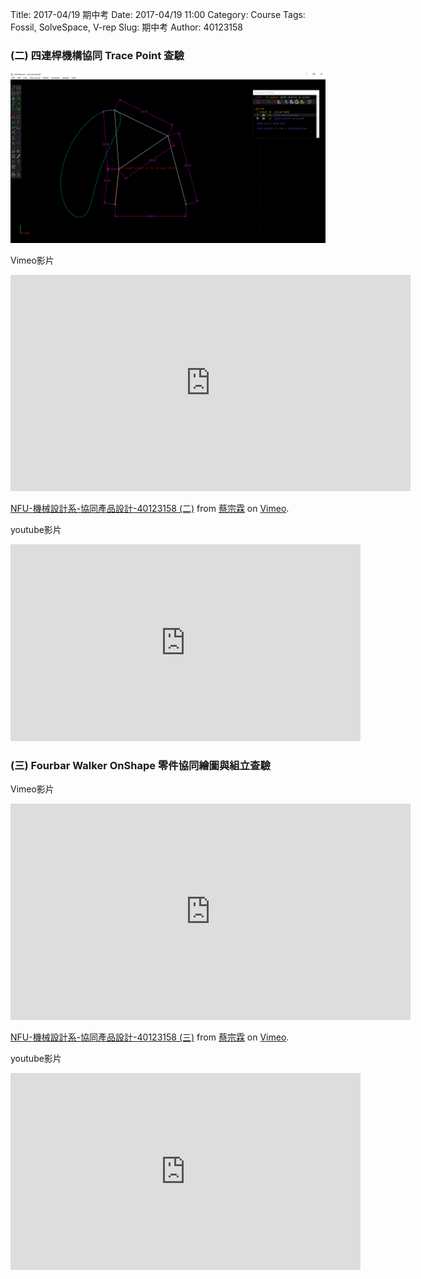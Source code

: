 Title: 2017-04/19 期中考
Date: 2017-04/19 11:00
Category: Course
Tags: Fossil, SolveSpace, V-rep
Slug: 期中考
Author: 40123158

<h3>(二) 四連桿機構協同 Trace Point 查驗</h3>
<img src="https://github.com/40123158/2017springcd_hw/blob/gh-pages/data/midterm1.png?raw=true">
<p>Vimeo影片</p>
<iframe src="https://player.vimeo.com/video/213775843" width="640" height="346" frameborder="0" webkitallowfullscreen mozallowfullscreen allowfullscreen></iframe>
<p><a href="https://vimeo.com/213775843">NFU-機械設計系-協同產品設計-40123158 (二)</a> from <a href="https://vimeo.com/user26960874">蔡宗霖</a> on <a href="https://vimeo.com">Vimeo</a>.</p>

<p>youtube影片</p>
<iframe width="560" height="315" src="https://www.youtube.com/embed/Xig_FuGB0-c" frameborder="0" allowfullscreen></iframe>

<h3>(三) Fourbar Walker OnShape 零件協同繪圖與組立查驗</h3>
<p>Vimeo影片</p>
<iframe src="https://player.vimeo.com/video/213781620" width="640" height="346" frameborder="0" webkitallowfullscreen mozallowfullscreen allowfullscreen></iframe>
<p><a href="https://vimeo.com/213781620">NFU-機械設計系-協同產品設計-40123158 (三)</a> from <a href="https://vimeo.com/user26960874">蔡宗霖</a> on <a href="https://vimeo.com">Vimeo</a>.</p>
<p>youtube影片</p>
<iframe width="560" height="315" src="https://www.youtube.com/embed/tcW-I39wq1k" frameborder="0" allowfullscreen></iframe>